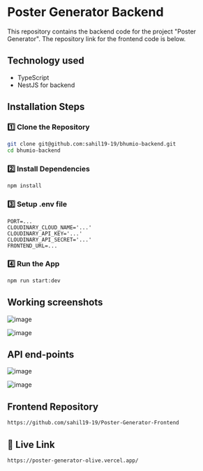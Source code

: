 # Poster Generator Backend

This repository contains the backend code for the project "Poster Generator". The repository link for the frontend code is below.

##  Technology used
-  TypeScript
-  NestJS for backend

##  Installation Steps
### **1️⃣ Clone the Repository**

```bash
git clone git@github.com:sahil19-19/bhumio-backend.git
cd bhumio-backend
```

### **2️⃣ Install Dependencies**

```bash
npm install
```

### **3️⃣ Setup .env file**
```
PORT=...
CLOUDINARY_CLOUD_NAME='...'
CLOUDINARY_API_KEY='...'
CLOUDINARY_API_SECRET='...'
FRONTEND_URL=...
```

### **4️⃣ Run the App**

```bash
npm run start:dev
```

##  Working screenshots

![image](https://github.com/user-attachments/assets/f4f87038-979c-419f-aa68-b47cb2306fac)

![image](https://github.com/user-attachments/assets/c07e45dd-79d4-4e08-9e6b-8840ad4097ef)


##  API end-points

![image](https://github.com/user-attachments/assets/dee4b8b5-0442-4916-b248-1c3031e81bb4)

![image](https://github.com/user-attachments/assets/3801c42c-39c0-410b-88ed-80d78d652b25)

##  Frontend Repository

```bash
https://github.com/sahil19-19/Poster-Generator-Frontend
```

## 📌 **Live Link**

```
https://poster-generator-olive.vercel.app/
```


